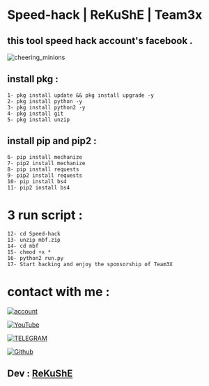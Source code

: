 # Speed-hack | ReKuShE | Team3x
 
 
this tool speed hack account's facebook .
-

![cheering_minions](https://user-images.githubusercontent.com/70316694/100680660-1ae6d580-3383-11eb-89a4-0800b78c33f4.gif)


## install pkg :

````
1- pkg install update && pkg install upgrade -y
2- pkg install python -y
3- pkg install python2 -y
4- pkg install git 
5- pkg install unzip
````
## install pip and pip2 :

```
6- pip install mechanize
7- pip2 install mechanize
8- pip install requests
9- pip2 install requests
10- pip install bs4
11- pip2 install bs4
```

# 3 run script :
```
12- cd Speed-hack
13- unzip mbf.zip
14- cd mbf
15- chmod +x *
16- python2 run.py
17- Start hacking and enjoy the sponsorship of Team3X
```
# contact with me :

[![account](https://img.shields.io/badge/account%20-%20telegram-yellowred)](https://t.me/iiwiw)

[![YouTube](https://img.shields.io/badge/Channel-Youtube-red)](https://YouTube.com/iraqhacker)

[![TELEGRAM](https://img.shields.io/badge/channel-telegram-yellow)](https://t.me/Professional_school)

[![Github](https://img.shields.io/badge/My%20web-in%20Githib-9cf)](https://github.com/iraq-hacker)



## Dev : [ReKuShE](https://t.me/iiwiw)

